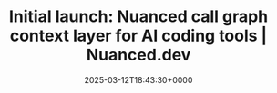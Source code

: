 ---
title: 'Initial launch: Nuanced call graph context layer for AI coding tools | Nuanced.dev'
slug: 20250312T184330
date: 2025-03-12T18:43:30+0000
params:
  url: https://www.nuanced.dev/blog/initial-launch
tags:
- code-layout
- ai
---